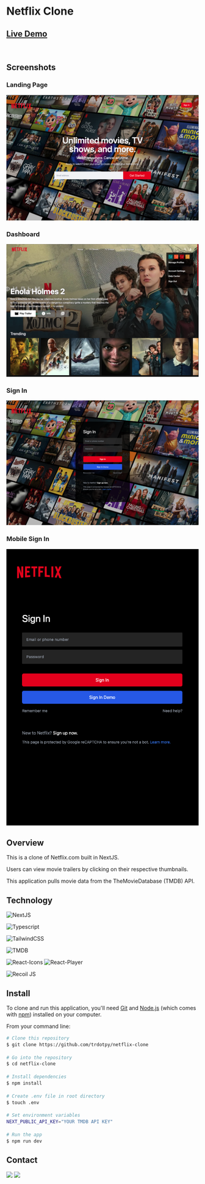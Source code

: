 # Netflix Clone

## <a href="https://netflix-clone-mauve-three.vercel.app/">Live Demo</a>

<br />

## Screenshots

### Landing Page

<img src="./public/desktop-landing.png">

### Dashboard

<img src="./public/desktop-dashboard.png">

### Sign In

<img src="./public/desktop-login.png">

### Mobile Sign In

<img src="./public/mobile-login.png">

## Overview


This is a clone of Netflix.com built in NextJS.

Users can view movie trailers by clicking on their respective thumbnails.

This application pulls movie data from the TheMovieDatabase (TMDB) API.

## Technology


![NextJS](https://img.shields.io/static/v1?style=for-the-badge&message=NextJS&color=black&logo=Next.js&logoColor=white&label=)

![Typescript](https://img.shields.io/static/v1?style=for-the-badge&message=Typescript&color=black&logo=Typescript&logoColor=blue&label=)

![TailwindCSS](https://img.shields.io/static/v1?style=for-the-badge&message=TailwindCSS&color=blue&logo=TailwindCSS&logoColor=white&label=)

![TMDB](https://img.shields.io/static/v1?style=for-the-badge&message=TheMovieDatabase+API&color=darkgreen&logo=&logoColor=white&label=)

![React-Icons](https://img.shields.io/static/v1?style=for-the-badge&message=React-Icons&color=blue&logo=React&logoColor=white&label=) ![React-Player](https://img.shields.io/static/v1?style=for-the-badge&message=React-Player&color=blue&logo=React&logoColor=white&label=)

![Recoil JS](https://img.shields.io/static/v1?style=for-the-badge&message=Recoil+JS&color=black&logo=Recoil.JS&logoColor=white&label=)

## Install


To clone and run this application, you'll need [Git](https://git-scm.com) and [Node.js](https://nodejs.org/en/download/) (which comes with [npm](http://npmjs.com)) installed on your computer.

From your command line:

```bash
# Clone this repository
$ git clone https://github.com/trdotpy/netflix-clone

# Go into the repository
$ cd netflix-clone

# Install dependencies
$ npm install

# Create .env file in root directory
$ touch .env

# Set environment variables
NEXT_PUBLIC_API_KEY="YOUR TMDB API KEY"

# Run the app
$ npm run dev
```

## Contact


[<img src='https://img.shields.io/badge/GitHub-100000?style=for-the-badge&logo=github&logoColor=white'>](https://github.com/trdotpy/)
[<img src='https://img.shields.io/badge/Microsoft_Outlook-0078D4?style=for-the-badge&logo=microsoft-outlook&logoColor=white'>](mailto:tanvi.rahman@outlook.com)
